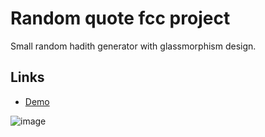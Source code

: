 # Random quote fcc project
Small random hadith generator with glassmorphism design.

## Links
* [Demo](https://javlona.github.io/random-quote-fcc/)

![image](https://user-images.githubusercontent.com/59303287/142095629-0bc6b25e-1c9a-4e09-9f92-ea3c8721b1c7.png)
